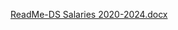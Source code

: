 [ReadMe-DS Salaries 2020-2024.docx](https://github.com/user-attachments/files/16326164/ReadMe-DS.Salaries.2020-2024.docx)
